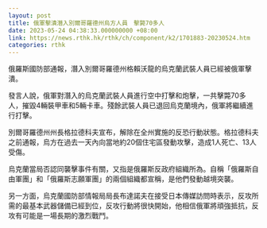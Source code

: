 ```yaml
---
layout: post
title: 俄軍擊潰潛入別爾哥羅德州烏方人員　擊斃70多人
date: 2023-05-24 04:38:33.000000000 +08:00
link: https://news.rthk.hk/rthk/ch/component/k2/1701883-20230524.htm
categories: rthk
---
```


俄羅斯國防部通報，潛入別爾哥羅德州格賴沃龍的烏克蘭武裝人員已經被俄軍擊潰。

發言人說，俄軍對潛入的烏克蘭武裝人員進行空中打擊和炮擊，一共擊斃70多人，摧毀4輛裝甲車和5輛卡車。殘餘武裝人員已退回烏克蘭境內，俄軍將繼續進行打擊。

別爾哥羅德州州長格拉德科夫宣布，解除在全州實施的反恐行動狀態。格拉德科夫之前通報，烏方在過去一天內向當地約20個住宅區發動攻擊，造成1人死亡、13人受傷。

烏克蘭當局否認同襲擊事件有關，又指是俄羅斯反政府組織所為。自稱「俄羅斯自由軍團」和「俄羅斯志願軍團」的兩個組織都宣稱，是他們發動越境突襲。

另一方面，烏克蘭國防部情報局局長布達諾夫在接受日本傳媒訪問時表示，反攻所需的最基本武器儲備已經到位，反攻行動將很快開始，他相信俄軍將頑強抵抗，反攻有可能是一場長期的激烈戰鬥。
